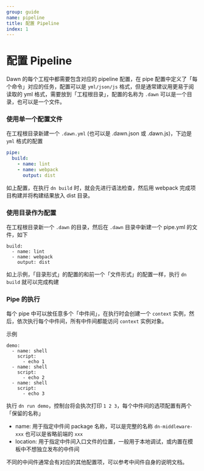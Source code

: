 ```yaml
---
group: guide
name: pipeline
title: 配置 Pipeline
index: 1
---
```


# 配置 Pipeline

Dawn 的每个工程中都需要包含对应的 pipeline 配置，在 pipe 配置中定义了「每个命令」对应的任务，配置可以是 `yml/json/js` 格式，但是通常建议用更易于阅读取的 yml 格式，需要放到「工程根目录」，配置的名称为 `.dawn` 可以是一个目录，也可以是一个文件。

### 使用单一个配置文件

在工程根目录新建一个 `.dawn.yml` (也可以是 .dawn.json 或 .dawn.js)，下边是 `yml` 格式的配置

```yml
pipe:
  build:
    - name: lint
    - name: webpack
      output: dist
```

如上配置，在执行 `dn build` 时，就会先进行语法检查，然后用 webpack 完成项目构建并将构建结果放入 dist 目录。

### 使用目录作为配置

在工程根目录新一个 `.dawn` 的目录，然后在 `.dawn` 目录中新建一个 pipe.yml 的文件，如下

```
build:
  - name: lint
  - name: webpack
    output: dist
```

如上示例，「目录形式」的配置的和前一个「文件形式」的配置一样，执行 `dn build` 就可以完成构建

### Pipe 的执行

每个 pipe 中可以放任意多个「中件间」，在执行时会创建一个 `context` 实例，然后，依次执行每个中件间，所有中件间都能访问 `context` 实例对象。

示例
```
demo:
  - name: shell
    script:
      - echo 1
  - name: shell
    script:
      - echo 2
  - name: shell
    script:
      - echo 3
```

执行 `dn run demo`，控制台将会执次打印 `1 2 3`，每个中件间的选项配置有两个「保留的名称」

- name: 用于指定中件间 package 名称，可以是完整的名称 `dn-middleware-xxx` 也可以是省略前端的 `xxx`
- location: 用于指定中件间入口文件的位置，一般用于本地调试，或内置在模板中不想独立发布的中件间

不同的中间件通常会有对应的其他配置项，可以参考中间件自身的说明文档。